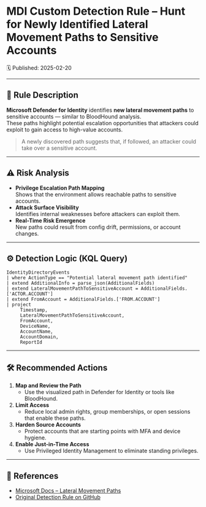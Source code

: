 # MDI Custom Detection Rule – Hunt for Newly Identified Lateral Movement Paths to Sensitive Accounts
🗓️ Published: 2025-02-20

---

## 💍 Rule Description

**Microsoft Defender for Identity** identifies **new lateral movement paths** to sensitive accounts — similar to BloodHound analysis.  
These paths highlight potential escalation opportunities that attackers could exploit to gain access to high-value accounts.

> A newly discovered path suggests that, if followed, an attacker could take over a sensitive account.

---

## ⚠️ Risk Analysis

- **Privilege Escalation Path Mapping**  
  Shows that the environment allows reachable paths to sensitive accounts.
- **Attack Surface Visibility**  
  Identifies internal weaknesses before attackers can exploit them.
- **Real-Time Risk Emergence**  
  New paths could result from config drift, permissions, or account changes.

---

## ⚙️ Detection Logic (KQL Query)

```kusto
IdentityDirectoryEvents
| where ActionType == "Potential lateral movement path identified"
| extend AdditionalInfo = parse_json(AdditionalFields)
| extend LateralMovementPathToSensitiveAccount = AdditionalFields.['ACTOR.ACCOUNT']
| extend FromAccount = AdditionalFields.['FROM.ACCOUNT']
| project
     Timestamp,
     LateralMovementPathToSensitiveAccount,
     FromAccount,
     DeviceName,
     AccountName,
     AccountDomain,
     ReportId
```

---

## 🛠️ Recommended Actions

1. **Map and Review the Path**
   - Use the visualized path in Defender for Identity or tools like BloodHound.
2. **Limit Access**
   - Reduce local admin rights, group memberships, or open sessions that enable these paths.
3. **Harden Source Accounts**
   - Protect accounts that are starting points with MFA and device hygiene.
4. **Enable Just-in-Time Access**
   - Use Privileged Identity Management to eliminate standing privileges.

---

## 💎 References

- [Microsoft Docs – Lateral Movement Paths](https://learn.microsoft.com/en-us/defender-for-identity/understand-lateral-movement-paths)
- [Original Detection Rule on GitHub](https://github.com/Bert-JanP/Hunting-Queries-Detection-Rules/blob/main/Defender%20For%20Identity/NewLateralMovementPathToSensitiveAccountIdentified.md)

